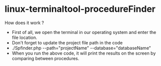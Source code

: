 # linux-terminaltool-procedureFinder

How does it work ? 

- First of all, we open the terminal in our operating system and enter the file location.
- Don't forget to update the project file path in the code
- ./Spfinder.php --path="projectName" --database="databaseName"
- When you run the above code, it will print the results on the screen by comparing between procedures.

